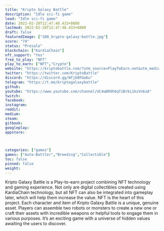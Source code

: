 ```yaml
---
title: "Kripto Galaxy Battle"
description: "Idle sci-fi game"
lead: "Idle sci-fi game"
date: 2022-02-28T12:47:48.433+0800
lastmod: 2022-02-28T12:47:48.433+0800
draft: false
featuredImage: ["100_krypto-galaxy-battle.jpg"]
score: "74"
status: "Presale"
blockchain: ["KardiaChain"]
nft_support: "Yes"
free_to_play: "NFT"
play_to_earn: ["NFT","Crypto"]
website: "https://kriptobattle.com/?utm_source=PlayToEarn.net&utm_medium=organic&utm_campaign=gamepage"
twitter: "https://twitter.com/KriptoBattle"
discord: "https://discord.gg/Wfj68FGw6u"
telegram: "https://t.me/kriptogalaxybattle"
github: 
youtube: "https://www.youtube.com/channel/UC4wDROh6qTiBrbi1kzVn6zA"
twitch: 
facebook: 
instagram: 
reddit: 
medium: 
steam: 
gitbook: 
googleplay: 
appstore: 

  
    
categories: ["games"]
games: ["Auto-Battler","Breeding","Collectible"]
toc: false
pinned: false
weight: 
---
```

Kripto Galaxy Battle is a Play-to-earn project combining NFT technology and gaming experience. Not only are digital collectibles created using KardiaChain technology, but all NFT can also be integrated into gameplay later, which will help them increase the value. NFT is the heart of this project. Each character and item of Kripto Galaxy Battle is a unique, genuine asset. Players can assemble two robots or monsters to create a new one or craft their assets with incredible weapons or helpful tools to engage them in various purposes. It’s an exciting game with a universe of hidden values awaiting the users to discover.
